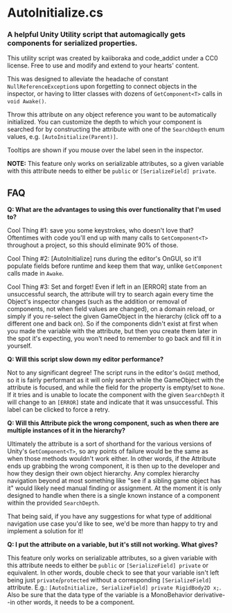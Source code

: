 # AutoInitialize.cs
### A helpful Unity Utility script that automagically gets components for serialized properties. 

This utility script was created by kaiiboraka and code_addict under a CC0 license.
Free to use and modify and extend to your hearts' content.

This was designed to alleviate the headache of constant `NullReferenceException`s upon forgetting to connect objects in the inspector, or having to litter classes with dozens of `GetComponent<T>` calls in `void Awake()`.

Throw this attribute on any object reference you want to be automatically initialized. You can customize the depth to which your component is searched for by constructing the attribute with one of the `SearchDepth` enum values, e.g. `[AutoInitialize(Parent)]`.

Tooltips are shown if you mouse over the label seen in the inspector.

**NOTE:** This feature only works on serializable attributes, so a given variable with this attribute needs to either be `public` or `[SerializeField] private`.

## **FAQ**

**Q: What are the advantages to using this over functionality that I'm used to?**

Cool Thing #1: save you some keystrokes, who doesn't love that? Oftentimes with code you'll end up with many calls to `GetComponent<T>` throughout a project, so this should eliminate 90% of those.

Cool Thing #2: \[AutoInitialize\] runs during the editor's OnGUI, so it'll populate fields before runtime and keep them that way, unlike `GetComponent` calls made in `Awake`.

Cool Thing #3: Set and forget! Even if left in an \[ERROR\] state from an unsuccessful search, the attribute will try to search again every time the Object's inspector changes (such as the addition or removal of components, not when field values are changed), on a domain reload, or simply if you re-select the given GameObject in the hierarchy (click off to a different one and back on). So if the components didn't exist at first when you made the variable with the attribute, but then you create them later in the spot it's expecting, you won't need to remember to go back and fill it in yourself.

**Q: Will this script slow down my editor performance?**

Not to any significant degree! The script runs in the editor's `OnGUI` method, so it is fairly performant as it will only search while the GameObject with the attribute is focused, and while the field for the property is empty/set to `None`. If it tries and is unable to locate the component with the given `SearchDepth` it will change to an `[ERROR]` state and indicate that it was unsuccessful. This label can be clicked to force a retry. 

**Q: Will this Attribute pick the wrong component, such as when there are multiple instances of it in the hierarchy?**

Ultimately the attribute is a sort of shorthand for the various versions of Unity's `GetComponent<T>`, so any points of failure would be the same as when those methods wouldn't work either. In other words, if the Attribute ends up grabbing the wrong component, it is then up to the developer and how they design their own object hierarchy. Any complex hierarchy navigation beyond at most something like "see if a sibling game object has it" would likely need manual finding or assignment. At the moment it is only designed to handle when there is a single known instance of a component within the provided `SearchDepth`.

That being said, if you have any suggestions for what type of additional navigation use case you'd like to see, we'd be more than happy to try and implement a solution for it!

**Q: I put the attribute on a variable, but it's still not working. What gives?**

This feature only works on serializable attributes, so a given variable with this attribute needs to either be `public` or `[SerializeField] private` or equivalent. In other words, double check to see that your variable isn't left being just `private`/`protected` without a corresponding `[SerializeField]` attribute. E.g.: `[AutoInitialize, SerializeField] private RigidBody2D x;`. Also be sure that the data type of the variable is a MonoBehavior derivative--in other words, it needs to be a component.
